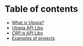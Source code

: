 # Table of contents

* [What is Utopia?](README.md)
* [Utopia API Libs](libraries.md)
* [CRP.is API Libs](crp.is-api-libs.md)
* [Examples of projects](examples-of-projects.md)
